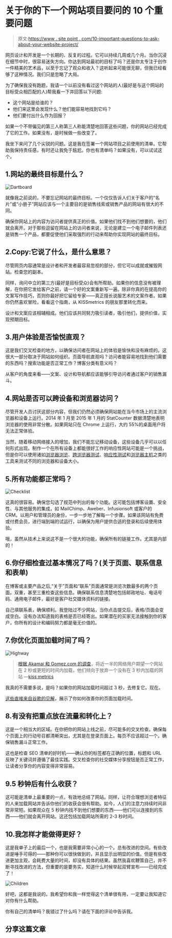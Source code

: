 # 关于你的下一个网站项目要问的 10 个重要问题

> 原文:[https://www . site point . com/10-important-questions-to-ask-about-your-website-project/](https://www.sitepoint.com/10-important-questions-to-ask-about-your-website-project/)

网页设计和开发是一个长期的、反复的过程。它可以持续几周或几个月。当你沉浸在细节中时，很容易迷失方向。你达到网站最初的目标了吗？还是你太专注于创作一件精美的艺术品，以至于忘记了观众和收入？这听起来可能很无聊，但我已经看够了这种情况。我们只是忽略了大局。

为了确保我没有跑题，我请一个以前没有看过这个网站的人(最好是与这个网站的目标受众相匹配的人)帮我看一下并回答以下问题:

*   这个网站是给谁的？
*   他们来这里会发现什么？他们能容易地找到它吗？
*   他们要付出什么作为回报？

如果一个不带偏见的第三人称第三人称能清楚地回答这些问题，你的网站已经完成了它的工作。如果没有，是时候做一些改变了。

我坐下来问了几个尖锐的问题。这是我在签署一个网站项目之前使用的清单。它帮助我保持责任感，有时还让我免于尴尬。你也有清单吗？如果没有，可以试试这个。

## 1.网站的最终目标是什么？

![Dartboard](../Images/6e3307260aabe8ab490839baeafdd955.png)

就像我之前说的，不要忘记网站的最终目标。一个仅仅告诉人们关于客户的“名片”或“小册子”网站应该与一个主要目的是销售线索或销售产品的网站有很大的不同。

确保你网站上的内容为访问者提供真正的价值。如果他们找不到他们想要的，他们就会离开。对于那些逗留在网站上的访问者来说，无论是建立一个电子邮件列表还是销售一个产品，都要促使他们采取强烈的行动来帮助你实现网站的最终目标。

## 2.Copy:它说了什么，是什么意思？

尽管网页内容通常是设计者和开发者最容易忽视的部分，但它可以成就或摧毁网站。检查您的副本。

同样，询问中立的第三方(最好是目标受众)会有所帮助。如果你的信息没有被理解，在你把它发给客户之前，请一个好的文案重新写一遍。除非你真的在提高你的文案写作技巧，否则你最好把它留给专家——真正擅长说服艺术的文案作者。如果你仍然喜欢冒险，看看这个指南，从 KISSmetrics 的朋友那里转化而来。

设计和文案应该相辅相成。他们应该共同努力吸引读者，吸引他们，提供价值，实现预期目标。

## 3.用户体验是否愉悦直观？

这是我们交叉检查的地方，以确保访问者在网站上的体验是愉快和没有麻烦的。这很大一部分取决于网站如何组织。页面导航直观吗？访问者能容易地找到他们需要的东西吗？搜索功能是否正常工作？博客分类有意义吗？

从客户的角度来看——文案、设计和导航都应该能够引导访问者通过客户的销售漏斗。

## 4.网站是否可以跨设备和浏览器访问？

尽管开发人员讨厌这部分内容，但我们仍然必须确保网站能在当今市场上的主流浏览器和设备上运行。2014 年 1 月至 2015 年 1 月的 StatCounter 数据清楚地表明浏览器的使用非常分散。如果网站只在 Chrome 上运行，大约 55%的桌面用户将无法正常体验。

当然，随着移动网络接入的增加，我们不能忘记移动设备，这些设备几乎可以以任何形式出现。制作一个在所有设备上都能很好工作的响应性网站可能是一个挑战，但是你可以使用诸如[浏览器浏览](https://www.browserling.com/)、[跨浏览器测试](https://crossbrowsertesting.com/)、[响应性测试](http://responsivetest.net/)和[浏览器主机](http://browsershots.org/)之类的工具来测试不同的浏览器和设备大小。

## 5.所有功能都正常吗？

![Checklist](../Images/faf3acd22cf488ab3f3025930d301709.png)

这真的很容易。确保您勾选了规范中列出的每个功能。这可能包括博客设置、安全性、与其他服务的集成，如 MailChimp、Aweber、Infusionsoft 或客户的 CRM。以用户和管理员的身份，一步一步地了解每一个步骤。如果该网站有免费或付费会员，进行端到端的试运行，以确保为用户提供合适的登录和后续使用体验。

哦，虽然从技术上来说这不是一个很大的功能，确保所有的链接工作。尤其是内部的！

## 6.你仔细检查过基本情况了吗？(关于页面、联系信息和表单)

在博客或主要产品之后,“关于”页面和“联系”页面通常是浏览次数最多的两个页面。双重，甚至三重检查这些信息。确保联系信息清楚地包括邮政地址、电话号码、通用电子邮件，最好是客户社交媒体资料的链接。

自己填联系表，确保顺利。我登陆过不少网站，当你点击提交后，表格/页面会变成空白。没有办法知道我的表格是否已经寄出。如果潜在的买家无法接触到你的客户，你所有的设计和编码努力都是毫无价值的。

## 7.你优化页面加载时间了吗？

![Highway](../Images/5a611c323da8095b7c4ad3abc62c4071.png)

> [根据 Akamai 和 Gomez.com 的调查](http://blog.kissmetrics.com/loading-time/)，将近一半的网络用户期望一个网站在 2 秒或更短的时间内加载，他们倾向于放弃一个没有在 3 秒内加载的网站
> —[kiss metrics](https://blog.kissmetrics.com/speed-is-a-killer/)

我真的不需要多说，是吗？如果你的网站加载时间超过 3 秒，去修复它。现在。

[这些直接来自谷歌的见解](https://developers.google.com/speed/docs/insights/rules)，展示了你如何改善你的页面加载时间。

## 8.有没有把重点放在流量和转化上？

这是一个相当大的区域。在你把你的网站上线之前，尽可能多的交叉检查。确保每个页面上的行动号召都清晰突出，尤其是在登录页面上。每页不应该超过一个。确保销售漏斗正常工作。

这也是检查 SEO 清单的好时机——确认你的标签都在正确的位置，标题和 URL 反映了关键词并遵循了最佳实践。交叉检查你的社交媒体分享按钮是否正常工作，让读者分享你的内容变得非常容易。

## 9.5 秒钟后有什么收获？

这可能是清单上最重要的一点，有效地总结了网站。同样，让符合理想浏览者特征的人来加载网站并告诉你他们的收获会很有帮助。如今，人们的注意力持续时间非常非常短。如果观众在 5 秒钟内找不到他们想要的东西——他们可以连接到的东西——他们就会离开网站。这还包括加载网站所需的 2-3 秒时间。

## 10.我怎样才能做得更好？

这是我单子上的最后一个，也是我需要非常小心的一个。总有改进的空间。有些改进是唾手可得的——那种你可以很快做到的，并且显示出明显的价值。但是有些改进更加主观，会耗费大量的时间，却没有具体的结果。虽然我喜欢鞭策自己，并不断寻找改进的方法，但重要的是要务实，知道什么时候举起双臂宣布——已经完成了！

![Children](../Images/8998f573ec3f842d77715f82c83930af.png)

好吧，这都是我说的。我希望你和我一样觉得这个清单很有用，一定要让我知道它对你有什么帮助。

你有自己的清单吗？我错过了什么吗？请在下面的评论中告诉我。

## 分享这篇文章